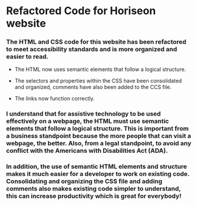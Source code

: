 # Refactored Code for Horiseon website

### The HTML and CSS code for this website has been refactored to meet accessibility standards and is more organized and easier to read.


* The HTML now uses semantic elements that follow a logical structure. 

* The selectors and properties within the CSS have been consolidated and organized, comments have also been added to the CCS file. 

* The links now function correctly.
### I understand that for assistive technology to be used effectively on a webpage, the HTML must use semantic elements that follow a logical structure.  This is important from a business standpoint because the more people that can visit a webpage, the better.  Also, from a legal standpoint, to avoid any conflict with the Americans with Disabilities Act (ADA).
### In addition, the use of semantic HTML elements and structure makes it much easier for a developer to work on existing code.  Consolidating and organizing the CSS file and adding comments also makes existing code simpler to understand, this can increase productivity which is great for everybody!    
